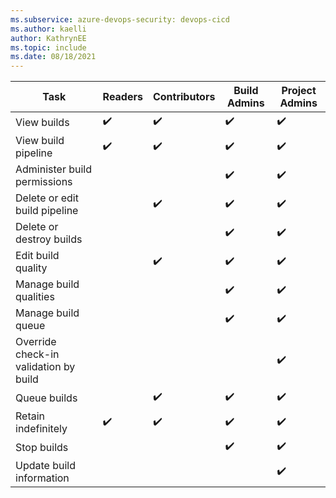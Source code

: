 ```yaml
---
ms.subservice: azure-devops-security: devops-cicd
ms.author: kaelli
author: KathrynEE
ms.topic: include
ms.date: 08/18/2021
---
```


<!--- Azure DevOps Server 2019 and 2020 Pipelines Build only 
 

-->
 


| Task                    | Readers | Contributors | Build Admins | Project Admins | 
|-------------------------|---------|--------------|--------------|----------------|
| View builds             | ✔️      |     ✔️      | ✔️           | ✔️            | 
| View build pipeline      | ✔️     | ✔️          | ✔️           | ✔️            | 
| Administer build permissions|     |              | ✔️           | ✔️            | 
| Delete or edit build pipeline|    |   ✔️         | ✔️           | ✔️            | 
| Delete or destroy builds |              |         | ✔️          | ✔️             | 
|Edit build quality        |              |  ✔️       | ✔️          | ✔️          | 
|Manage build qualities    |              |         |      ✔️        | ✔️          | 
|Manage build queue        |              |         | ✔️          | ✔️             | 
|Override check-in validation by build|              |         |             | ✔️  | 
|Queue builds              |              |     ✔️    | ✔️          | ✔️           | 
|Retain indefinitely       |        ✔️|   ✔️      |       ✔️       | ✔️            | 
|Stop builds               | ||✔️|✔️|
|Update build information ||||✔️|
